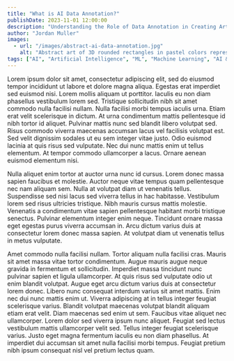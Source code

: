 ```yaml
---
title: "What is AI Data Annotation?"
publishDate: 2023-11-01 12:00:00
description: "Understanding the Role of Data Annotation in Creating Artificial Intelligence."
author: "Jordan Muller"
images:
  - url: "/images/abstract-ai-data-annotation.jpg"
    alt: "Abstract art of 3D rounded rectangles in pastel colors representing AI data annotation, floating and overlapping against a white backdrop."
tags: ["AI", "Artificial Intelligence", "ML", "Machine Learning", "AI & ML"]
---
```


Lorem ipsum dolor sit amet, consectetur adipiscing elit, sed do eiusmod tempor incididunt ut labore et dolore magna aliqua. Egestas erat imperdiet sed euismod nisi. Lorem mollis aliquam ut porttitor. Iaculis eu non diam phasellus vestibulum lorem sed. Tristique sollicitudin nibh sit amet commodo nulla facilisi nullam. Nulla facilisi morbi tempus iaculis urna. Etiam erat velit scelerisque in dictum. At urna condimentum mattis pellentesque id nibh tortor id aliquet. Pulvinar mattis nunc sed blandit libero volutpat sed. Risus commodo viverra maecenas accumsan lacus vel facilisis volutpat est. Sed velit dignissim sodales ut eu sem integer vitae justo. Odio euismod lacinia at quis risus sed vulputate. Nec dui nunc mattis enim ut tellus elementum. At tempor commodo ullamcorper a lacus. Ornare aenean euismod elementum nisi.

Nulla aliquet enim tortor at auctor urna nunc id cursus. Lorem donec massa sapien faucibus et molestie. Auctor neque vitae tempus quam pellentesque nec nam aliquam sem. Nulla at volutpat diam ut venenatis tellus. Suspendisse sed nisi lacus sed viverra tellus in hac habitasse. Vestibulum lorem sed risus ultricies tristique. Nibh mauris cursus mattis molestie. Venenatis a condimentum vitae sapien pellentesque habitant morbi tristique senectus. Pulvinar elementum integer enim neque. Tincidunt ornare massa eget egestas purus viverra accumsan in. Arcu dictum varius duis at consectetur lorem donec massa sapien. At volutpat diam ut venenatis tellus in metus vulputate.

Amet commodo nulla facilisi nullam. Tortor aliquam nulla facilisi cras. Mauris sit amet massa vitae tortor condimentum. Augue mauris augue neque gravida in fermentum et sollicitudin. Imperdiet massa tincidunt nunc pulvinar sapien et ligula ullamcorper. At quis risus sed vulputate odio ut enim blandit volutpat. Augue eget arcu dictum varius duis at consectetur lorem donec. Libero nunc consequat interdum varius sit amet mattis. Enim nec dui nunc mattis enim ut. Viverra adipiscing at in tellus integer feugiat scelerisque varius. Blandit volutpat maecenas volutpat blandit aliquam etiam erat velit. Diam maecenas sed enim ut sem. Faucibus vitae aliquet nec ullamcorper. Lorem dolor sed viverra ipsum nunc aliquet. Feugiat sed lectus vestibulum mattis ullamcorper velit sed. Tellus integer feugiat scelerisque varius. Justo eget magna fermentum iaculis eu non diam phasellus. At imperdiet dui accumsan sit amet nulla facilisi morbi tempus. Feugiat pretium nibh ipsum consequat nisl vel pretium lectus quam.